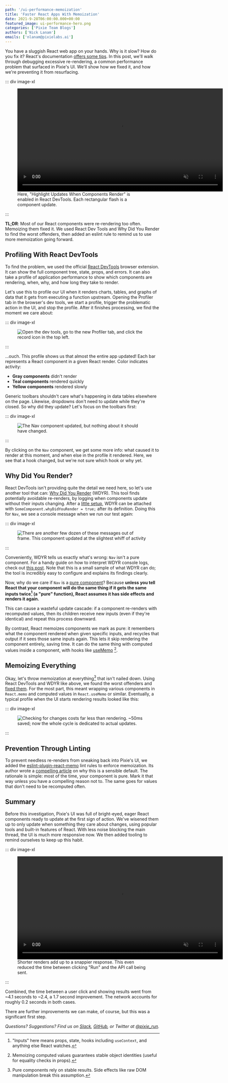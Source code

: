 ```yaml
---
path: '/ui-performance-memoization'
title: 'Faster React Apps With Memoization'
date: 2021-9-28T06:00:00.000+00:00
featured_image: ui-performance-hero.png
categories: ['Pixie Team Blogs']
authors: ['Nick Lanam']
emails: ['nlanam@pixielabs.ai']
---
```


You have a sluggish React web app on your hands. Why is it slow? How do you fix it?
React's documentation [offers some tips](https://reactjs.org/docs/optimizing-performance.html).
In this post, we'll walk through debugging excessive re-rendering, a common performance problem that surfaced in Pixie's UI.
We'll show how we fixed it, and how we're preventing it from resurfacing.

::: div image-xl
<figure>
  <video controls muted loop playsinline width="670">
    <source src="performance-comparison.mp4" type="video/mp4" />
  </video>
  <figcaption>
    Here, "Highlight Updates When Components Render" is enabled in React DevTools.
    Each rectangular flash is a component update.
  </figcaption>
</figure>
:::

**TL;DR**: Most of our React components were re-rendering too often. Memoizing them fixed it.
We used React Dev Tools and Why Did You Render to find the worst offenders, then added an eslint rule to remind us to use more memoization going forward.

## Profiling With React DevTools

To find the problem, we used the official [React DevTools](https://reactjs.org/docs/optimizing-performance.html#profiling-components-with-the-devtools-profiler) browser extension.
It can show the full component tree, state, props, and errors.
It can also take a profile of application performance to show which components are rendering, when, why, and how long they take to render.

Let's use this to profile our UI when it renders charts, tables, and graphs of data that it gets from executing a function upstream.
Opening the Profiler tab in the browser's dev tools, we start a profile, trigger the problematic action in the UI, and stop the profile.
After it finishes processing, we find the moment we care about:

::: div image-xl
<figure>
  <img src="before-unfocused-profile.png"  alt="Open the dev tools, go to the new Profiler tab, and click the record icon in the top left." />
</figure>
:::

...ouch. This profile shows us that almost the entire app updated! Each bar represents a React component in a given React render. Color indicates activity:
- **Gray components** didn't render
- **Teal components** rendered quickly
- **Yellow components** rendered slowly

Generic toolbars shouldn't care what's happening in data tables elsewhere on the page.
Likewise, dropdowns don't need to update while they're closed.
So why did they update? Let's focus on the toolbars first:

::: div image-xl
<figure>
  <img src="before-focus-profile.png" alt="The Nav component updated, but nothing about it should have changed." />
</figure>
:::

By clicking on the `Nav` component, we get some more info: what caused it to render at this moment, and when else in the profile it rendered.
Here, we see that a hook changed, but we're not sure which hook or why yet.

## Why Did You Render?

React DevTools isn't providing quite the detail we need here, so let's use another tool that can: [Why Did You Render](https://github.com/welldone-software/why-did-you-render) (WDYR).
This tool finds potentially avoidable re-renders, by logging when components update without their inputs changing.
After a [little setup](https://github.com/pixie-io/pixie/blob/main/src/ui/src/wdyr.js), WDYR can be attached with `SomeComponent.whyDidYouRender = true;` after its definition.
Doing this for `Nav`, we see a console message when we run our test again:

::: div image-xl
<figure>
  <img src="before-wdyr.png" alt="There are another few dozen of these messages out of frame. This component updated at the slightest whiff of activity" />
</figure>
:::

Conveniently, WDYR tells us exactly what's wrong: `Nav` isn't a pure component.
For a handy guide on how to interpret WDYR console logs, check out [this post](https://medium.com/welldone-software/why-did-you-render-mr-big-pure-react-component-part-2-common-fixing-scenarios-667bfdec2e0f).
Note that this is a small sample of what WDYR can do; the tool is incredibly easy to configure and explains its findings clearly.

Now, why do we care if `Nav` is a [pure component](https://reactjs.org/docs/react-api.html#reactpurecomponent)?
Because **unless you tell React that your component will do the same thing if it gets the same inputs twice[^1] (a "pure" function), React assumes it has side effects and renders it again.**

This can cause a wasteful update cascade: if a component re-renders with recomputed values, then its children receive new inputs (even if they're identical) and repeat this process downward.

By contrast, React memoizes components we mark as pure: it remembers what the component rendered when given specific inputs, and recycles that output if it sees those same inputs again.
This lets it skip rendering the component entirely, saving time.
It can do the same thing with computed values inside a component, with hooks like [useMemo](https://reactjs.org/docs/hooks-reference.html#usememo) [^2].

## Memoizing Everything

Okay, let's throw memoization at everything[^3] that isn't nailed down.
Using React DevTools and WDYR like above, we found the worst offenders and [fixed them](https://github.com/search?o=desc&q=author%3ANickLanam+repo%3Apixie-io%2Fpixie+%22%5D+Memoize%22+OR+%22rerenders%22&s=committer-date&type=Commits).
For the most part, this meant wrapping various components in `React.memo` and computed values in `React.useMemo` or similar.
Eventually, a typical profile when the UI starts rendering results looked like this:

::: div image-xl
<figure>
  <img src="after-profile.png" alt="Checking for changes costs far less than rendering. ~50ms saved; now the whole cycle is dedicated to actual updates." />
</figure>
:::

## Prevention Through Linting

To prevent needless re-renders from sneaking back into Pixie's UI, we added the [eslint-plugin-react-memo](https://github.com/steadicat/eslint-plugin-react-memo) lint rules to enforce memoization.
Its author wrote a [compelling article](https://attardi.org/why-we-memo-all-the-things/) on why this is a sensible default.
The rationale is simple: most of the time, your component is pure.
Mark it that way unless you have a compelling reason not to.
The same goes for values that don't need to be recomputed often.

## Summary

Before this investigation, Pixie's UI was full of bright-eyed, eager React components ready to update at the first sign of action.
We've wisened them up to only update when something they care about changes, using popular tools and built-in features of React.
With less noise blocking the main thread, the UI is much more responsive now.
We then added tooling to remind ourselves to keep up this habit.

::: div image-xl
<figure>
  <video controls muted loop playsinline width="670">
    <source src="performance-comparison.mp4" type="video/mp4" />
  </video>
  <figcaption>
    Shorter renders add up to a snappier response.
    This even reduced the time between clicking "Run" and the API call being sent.
  </figcaption>
</figure>
:::

Combined, the time between a user click and showing results went from ~4.1 seconds to ~2.4, a 1.7 second improvement.
The network accounts for roughly 0.2 seconds in both cases.

There are further improvements we can make, of course, but this was a significant first step.

[^1]: "Inputs" here means props, state, hooks including `useContext`, and anything else React watches.
[^2]: Memoizing computed values guarantees stable object identities (useful for equality checks in props).
[^3]: Pure components rely on stable results. Side effects like raw DOM manipulation break this assumption.

_Questions? Suggestions? Find us on [Slack](https://slackin.px.dev/), [GitHub](https://github.com/pixie-io/pixie/blob/main/CONTRIBUTING.md), or Twitter at [@pixie_run](https://twitter.com/pixie_run)._
